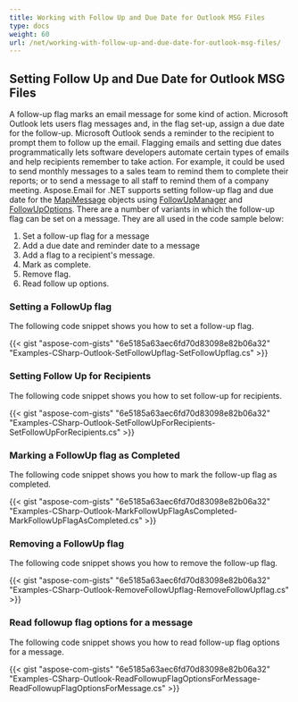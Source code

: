 ```yaml
---
title: Working with Follow Up and Due Date for Outlook MSG Files
type: docs
weight: 60
url: /net/working-with-follow-up-and-due-date-for-outlook-msg-files/
---
```



## **Setting Follow Up and Due Date for Outlook MSG Files**
A follow-up flag marks an email message for some kind of action. Microsoft Outlook lets users flag messages and, in the flag set-up, assign a due date for the follow-up. Microsoft Outlook sends a reminder to the recipient to prompt them to follow up the email. Flagging emails and setting due dates programmatically lets software developers automate certain types of emails and help recipients remember to take action. For example, it could be used to send monthly messages to a sales team to remind them to complete their reports; or to send a message to all staff to remind them of a company meeting. Aspose.Email for .NET supports setting follow-up flag and due date for the [MapiMessage](https://apireference.aspose.com/email/net/aspose.email.mapi/mapimessage) objects using [FollowUpManager](https://apireference.aspose.com/email/net/aspose.email.mapi/followupmanager) and [FollowUpOptions](https://apireference.aspose.com/email/net/aspose.email.mapi/followupoptions). There are a number of variants in which the follow-up flag can be set on a message. They are all used in the code sample below:

1. Set a follow-up flag for a message
1. Add a due date and reminder date to a message
1. Add a flag to a recipient's message.
1. Mark as complete.
1. Remove flag.
1. Read follow up options.
### **Setting a FollowUp flag**
The following code snippet shows you how to set a follow-up flag.



{{< gist "aspose-com-gists" "6e5185a63aec6fd70d83098e82b06a32" "Examples-CSharp-Outlook-SetFollowUpflag-SetFollowUpflag.cs" >}}
### **Setting Follow Up for Recipients**
The following code snippet shows you how to set follow-up for recipients.



{{< gist "aspose-com-gists" "6e5185a63aec6fd70d83098e82b06a32" "Examples-CSharp-Outlook-SetFollowUpForRecipients-SetFollowUpForRecipients.cs" >}}
### **Marking a FollowUp flag as Completed**
The following code snippet shows you how to mark the follow-up flag as completed.



{{< gist "aspose-com-gists" "6e5185a63aec6fd70d83098e82b06a32" "Examples-CSharp-Outlook-MarkFollowUpFlagAsCompleted-MarkFollowUpFlagAsCompleted.cs" >}}
### **Removing a FollowUp flag**
The following code snippet shows you how to remove the follow-up flag.



{{< gist "aspose-com-gists" "6e5185a63aec6fd70d83098e82b06a32" "Examples-CSharp-Outlook-RemoveFollowUpflag-RemoveFollowUpflag.cs" >}}
### **Read followup flag options for a message**
The following code snippet shows you how to read follow-up flag options for a message.



{{< gist "aspose-com-gists" "6e5185a63aec6fd70d83098e82b06a32" "Examples-CSharp-Outlook-ReadFollowupFlagOptionsForMessage-ReadFollowupFlagOptionsForMessage.cs" >}}

